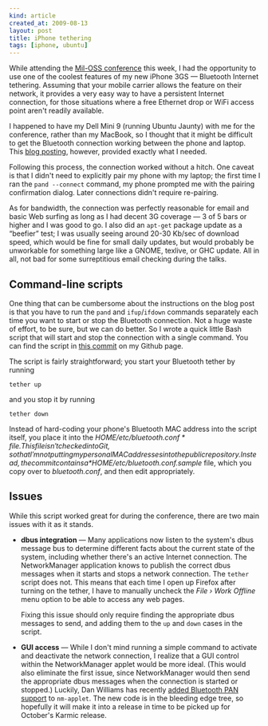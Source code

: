 ```yaml
---
kind: article
created_at: 2009-08-13
layout: post
title: iPhone tethering
tags: [iphone, ubuntu]
---
```


While attending the [Mil-OSS conference](http://mil-oss.org/) this
week, I had the opportunity to use one of the coolest features of my
new iPhone 3GS — Bluetooth Internet tethering.  Assuming that your
mobile carrier allows the feature on their network, it provides a very
easy way to have a persistent Internet connection, for those
situations where a free Ethernet drop or WiFi access point aren't
readily available.

I happened to have my Dell Mini 9 (running Ubuntu Jaunty) with me for
the conference, rather than my MacBook, so I thought that it might be
difficult to get the Bluetooth connection working between the phone
and laptop.  This [blog
posting](http://xn--9bi.net/2009/06/17/tethering-iphone-3-0-to-ubuntu-9-04/),
however, provided exactly what I needed.

Following this process, the connection worked without a hitch.  One
caveat is that I didn't need to explicitly pair my phone with my
laptop; the first time I ran the `pand --connect` command, my phone
prompted me with the pairing confirmation dialog.  Later connections
didn't require re-pairing.

As for bandwidth, the connection was perfectly reasonable for email
and basic Web surfing as long as I had decent 3G coverage — 3 of 5
bars or higher and I was good to go.  I also did an `apt-get` package
update as a “beefier” test; I was usually seeing around 20-30 Kb/sec
of download speed, which would be fine for small daily updates, but
would probably be unworkable for something large like a GNOME,
texlive, or GHC update.  All in all, not bad for some surreptitious
email checking during the talks.

## Command-line scripts

One thing that can be cumbersome about the instructions on the blog
post is that you have to run the `pand` and `ifup`/`ifdown` commands
separately each time you want to start or stop the Bluetooth
connection.  Not a huge waste of effort, to be sure, but we can do
better.  So I wrote a quick little Bash script that will start and
stop the connection with a single command.  You can find the script in
[this
commit](http://github.com/dcreager/home/commit/f5c0db363049f7433494924c63d4a2a19e325b6c)
on my Github page.

The script is fairly straightforward; you start your Bluetooth tether
by running

    tether up

and you stop it by running

    tether down

Instead of hard-coding your phone's Bluetooth MAC address into the
script itself, you place it into the *$HOME/etc/bluetooth.conf* file.
This file isn't checked into Git, so that I'm not putting my personal
MAC addresses into the public repository.  Instead, the commit
contains a *$HOME/etc/bluetooth.conf.sample* file, which you copy over
to *bluetooth.conf*, and then edit appropriately.

## Issues

While this script worked great for during the conference, there are
two main issues with it as it stands.

* **dbus integration** — Many applications now listen to the system's
  dbus message bus to determine different facts about the current
  state of the system, including whether there's an active Internet
  connection.  The NetworkManager application knows to publish the
  correct dbus messages when it starts and stops a network connection.
  The `tether` script does not.  This means that each time I open up
  Firefox after turning on the tether, I have to manually uncheck the
  *File › Work Offline* menu option to be able to access any web
  pages.

  Fixing this issue should only require finding the appropriate dbus
  messages to send, and adding them to the `up` and `down` cases in
  the script.

* **GUI access** — While I don't mind running a simple command to
  activate and deactivate the network connection, I realize that a GUI
  control within the NetworkManager applet would be more ideal.  (This
  would also eliminate the first issue, since NetworkManager would
  then send the appropriate dbus messages when the connection is
  started or stopped.)  Luckily, Dan Williams has recently [added
  Bluetooth PAN
  support](http://blogs.gnome.org/dcbw/2009/07/10/unwire-with-networkmanager/)
  to `nm-applet`.  The new code is in the bleeding edge tree, so
  hopefully it will make it into a release in time to be picked up for
  October's Karmic release.
